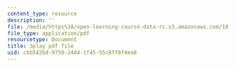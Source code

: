 ```yaml
---
content_type: resource
description: ''
file: /media/https%3A/open-learning-course-data-rc.s3.amazonaws.com/18-01-single-variable-calculus-fall-2006/cbb542bd975024d41f4555c8ff8f4ea8_7K1sB05pE0A.pdf
file_type: application/pdf
resourcetype: Document
title: 3play pdf file
uid: cbb542bd-9750-24d4-1f45-55c8ff8f4ea8
---
```

